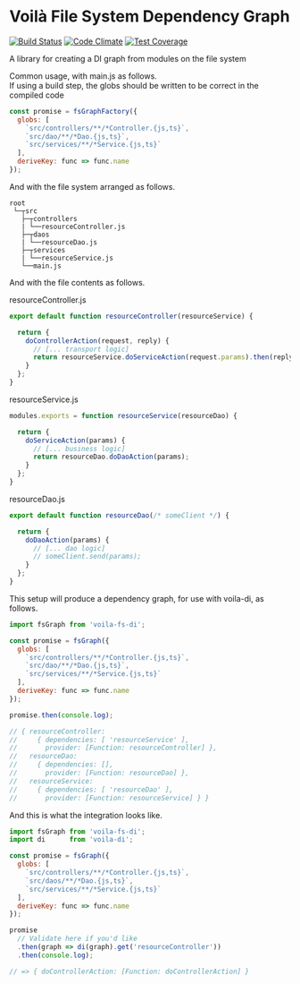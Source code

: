# Voilà File System Dependency Graph
[![Build Status](https://travis-ci.org/Griffingj/voila-fs-di.svg?branch=master)](https://travis-ci.org/Griffingj/voila-fs-di)
[![Code Climate](https://codeclimate.com/github/Griffingj/voila-fs-di/badges/gpa.svg)](https://codeclimate.com/github/Griffingj/voila-fs-di)
[![Test Coverage](https://codeclimate.com/github/Griffingj/voila-fs-di/badges/coverage.svg)](https://codeclimate.com/github/Griffingj/voila-fs-di/coverage)

A library for creating a DI graph from modules on the file system

Common usage, with main.js as follows.  
If using a build step, the globs should be written to be correct in the compiled code

```javascript
const promise = fsGraphFactory({
  globs: [
    `src/controllers/**/*Controller.{js,ts}`,
    `src/dao/**/*Dao.{js,ts}`,
    `src/services/**/*Service.{js,ts}`
  ],
  deriveKey: func => func.name
});
```

And with the file system arranged as follows.

```
root
 └─┬src
   ├─┬controllers
   | └──resourceController.js
   ├─┬daos
   | └──resourceDao.js
   ├─┬services
   | └──resourceService.js
   └──main.js
```

And with the file contents as follows.

resourceController.js
```javascript
export default function resourceController(resourceService) {

  return {
    doControllerAction(request, reply) {
      // [... transport logic]
      return resourceService.doServiceAction(request.params).then(reply);
    }
  };
}
```

resourceService.js
```javascript
modules.exports = function resourceService(resourceDao) {

  return {
    doServiceAction(params) {
      // [... business logic]
      return resourceDao.doDaoAction(params);
    }
  };
}
```

resourceDao.js
```javascript
export default function resourceDao(/* someClient */) {

  return {
    doDaoAction(params) {
      // [... dao logic]
      // someClient.send(params);
    }
  };
}
```

This setup will produce a dependency graph, for use with voila-di, as follows.

```javascript
import fsGraph from 'voila-fs-di';

const promise = fsGraph({
  globs: [
    `src/controllers/**/*Controller.{js,ts}`,
    `src/dao/**/*Dao.{js,ts}`,
    `src/services/**/*Service.{js,ts}`
  ],
  deriveKey: func => func.name
});

promise.then(console.log);

// { resourceController:
//     { dependencies: [ 'resourceService' ],
//       provider: [Function: resourceController] },
//   resourceDao:
//     { dependencies: [],
//       provider: [Function: resourceDao] },
//   resourceService:
//     { dependencies: [ 'resourceDao' ],
//       provider: [Function: resourceService] } }
```

And this is what the integration looks like.

```javascript
import fsGraph from 'voila-fs-di';
import di      from 'voila-di';

const promise = fsGraph({
  globs: [
    `src/controllers/**/*Controller.{js,ts}`,
    `src/daos/**/*Dao.{js,ts}`,
    `src/services/**/*Service.{js,ts}`
  ],
  deriveKey: func => func.name
});

promise
  // Validate here if you'd like
  .then(graph => di(graph).get('resourceController'))
  .then(console.log);

// => { doControllerAction: [Function: doControllerAction] }
```